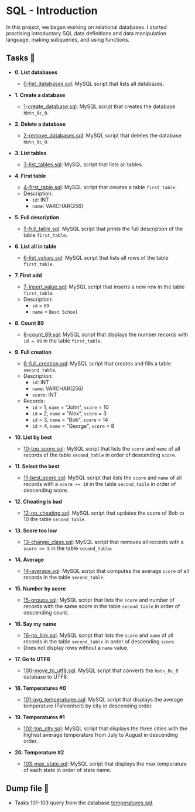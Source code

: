 # SQL - Introduction

In this project, we began working on relational databases. I started practising introductory SQL data definitions and data manipulation language, making subqueries, and using functions.

## Tasks :page_with_curl:

- **0. List databases**

  - [0-list_databases.sql](./0-list_databases.sql): MySQL script that lists all databases.

- **1. Create a database**
  - [1-create_database.sql](./1-create_database.sql): MySQL script that creates the database `hbtn_0c_0`.
- **2. Delete a database**

  - [2-remove_databases.sql](./2-remove_databases.sql): MySQL script that deletes the database `hbtn_0c_0`.

- **3. List tables**
  - [3-list_tables.sql](./3-list_tables.sql): MySQL script that lists all tables.
- **4. First table**

  - [4-first_table.sql](./4-first_table.sql): MySQL script that creates a table `first_table`.
  - Description:
    - `id`: INT
    - `name`: VARCHAR(256)

- **5. Full description**
  - [5-full_table.sql](./5-full_table.sql): MySQL script that prints the full description of the table `first_table`.
- **6. List all in table**

  - [6-list_values.sql](./6-list_values.sql): MySQL script that lists all rows of the table
    `first_table`.

- **7. First add**

  - [7-insert_value.sql](./7-insert_value.sql): MySQL script that inserts a new row in the table `first_table`.
  - Description:
    - `id` = `89`
    - `name` = `Best School`

- **8. Count 89**

  - [8-count_89.sql](./8-count_89.sql): MySQL script that displays the number records with `id = 89` in the table `first_table`.

- **9. Full creation**

  - [9-full_creation.sql](./9-full_creation.sql): MySQL script that creates and fills a table `second_table`.
  - Description:
    - `id`: INT
    - `name`: VARCHAR(256)
    - `score`: INT
  - Records:
    - `id` = 1, `name` = "John", `score` = 10
    - `id` = 2, `name` = "Alex", `score` = 3
    - `id` = 3, `name` = "Bob", `score` = 14
    - `id` = 4, `name` = "George", `score` = 8

- **10. List by best**

  - [10-top_score.sql](./10-top_score.sql): MySQL script that lists the `score` and `name` of all records of the table `second_table` in order of descending `score`.

- **11. Select the best**

  - [11-best_score.sql](./11-best_score.sql): MySQL script that lists the `score` and `name` of all records with a `score >= 10` in the table `second_table` in order of descending score.

- **12. Cheating is bad**

  - [12-no_cheating.sql](./12-no_cheating.sql): MySQL script that updates the score of Bob to 10 the table `second_table`.

- **13. Score too low**

  - [13-change_class.sql](./13-change_class.sql): MySQL script that removes all records with a `score <= 5` in the table `second_table`.

- **14. Average**

  - [14-average.sql](./14-average.sql): MySQL script that computes the average `score` of all records in the table `second_table`.

- **15. Number by score**

  - [15-groups.sql](./15-groups.sql): MySQL script that lists the `score` and number of records with the same score in the table `second_table` in order of descending count.

- **16. Say my name**

  - [16-no_link.sql](./16-no_link.sql): MySQL script that lists the `score` and `name` of all records in the table `second_table` in order of descending `score`.
  - Does not display rows without a `name` value.

- **17. Go to UTF8**

  - [100-move_to_utf8.sql](./100-move_to_utf8.sql): MySQL script that converts the `hbtn_0c_0` database to UTF8.

- **18. Temperatures #0**

  - [101-avg_temperatures.sql](./101-avg_temperatures.sql): MySQL script that displays the average temperature (Fahrenheit) by city in descending order.

- **19. Temperatures #1**

  - [102-top_city.sql](./102-top_city.sql): MySQL script that displays the three cities with the highest average temperature from July to August in descending order.

- **20. Temperature #2**
  - [103-max_state.sql](./103-max_state.sql): MySQL script that displays the max temperature of each state in order of state name.

## Dump file :dolphin:

- Tasks 101-103 query from the database [temperatures.sql](./temperatures.sql).
